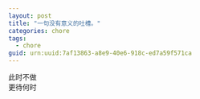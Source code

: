 ```yaml
---
layout: post
title: "一句没有意义的吐槽。"
categories: chore
tags:
  - chore
guid: urn:uuid:7af13863-a8e9-40e6-918c-ed7a59f571ca
---
```


此时不做  
更待何时
